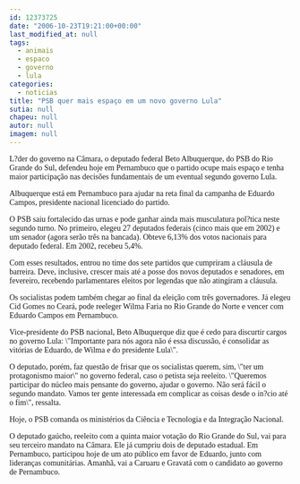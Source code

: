 ```yaml
---
id: 12373725
date: "2006-10-23T19:21:00+00:00"
last_modified_at: null
tags:
  - animais
  - espaco
  - governo
  - lula
categories:
  - noticias
title: "PSB quer mais espaço em um novo governo Lula"
sutia: null
chapeu: null
autor: null
imagem: null
---
```

<p><P><FONT face=Verdana>L?der do governo na Câmara, o deputado federal Beto Albuquerque, do PSB do Rio Grande do Sul, defendeu hoje em Pernambuco que o partido ocupe mais espaço e tenha maior participação nas decisões fundamentais de um eventual segundo governo Lula.</FONT></P></p>
<p><P><FONT face=Verdana>Albuquerque está em Pernambuco para ajudar na reta final da campanha de Eduardo Campos, presidente nacional licenciado do partido.</FONT></P></p>
<p><P><FONT face=Verdana>O PSB saiu fortalecido das urnas e pode ganhar ainda mais musculatura pol?tica neste segundo turno. No primeiro, elegeu 27 deputados federais (cinco mais que em 2002) e um senador (agora serão três na bancada). Obteve 6,13% dos votos nacionais para deputado federal. Em 2002, recebeu 5,4%.</FONT></P></p>
<p><P><FONT face=Verdana>Com esses resultados, entrou no time dos sete partidos que cumpriram a cláusula de barreira. Deve, inclusive, crescer mais até a posse dos novos deputados e senadores, em fevereiro, recebendo parlamentares eleitos por legendas que não atingiram a cláusula.</FONT></P></p>
<p><P><FONT face=Verdana>Os socialistas podem também chegar ao final da eleição com três governadores. Já elegeu Cid Gomes no Ceará, pode reeleger Wilma Faria no Rio Grande do Norte e vencer com Eduardo Campos em Pernambuco.</FONT></P></p>
<p><P><FONT face=Verdana>Vice-presidente do PSB nacional, Beto Albuquerque diz que é cedo para discurtir cargos no governo Lula: \"Importante para nós agora não é essa discussão, é consolidar as vitórias de Eduardo, de Wilma e do presidente Lula\". </FONT></P></p>
<p><P><FONT face=Verdana>O deputado, porém, faz questão de frisar que os socialistas querem, sim, \"ter um protagonismo maior\" no governo federal, caso o petista seja reeleito. \"Queremos participar do núcleo mais pensante do governo, ajudar o governo. Não será fácil o segundo mandato. Vamos ter gente interessada em complicar as coisas desde o in?cio até o fim\", ressalta.</FONT></P></p>
<p><P><FONT face=Verdana>Hoje, o PSB comanda os ministérios da Ciência e Tecnologia e da Integração Nacional.</FONT></P></p>
<p><P><FONT face=Verdana>O deputado gaúcho, reeleito com a quinta maior votação do Rio Grande do Sul, vai para seu terceiro mandato na Câmara. Ele já cumpriu dois de deputado estadual. Em Pernambuco, participou hoje de um ato público em favor de Eduardo, junto com lideranças comunitárias. Amanhã, vai a Caruaru e Gravatá com o candidato ao governo de Pernambuco.</FONT></P> </p>
